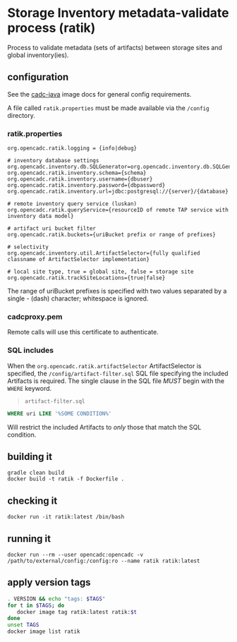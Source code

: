 # Storage Inventory metadata-validate process (ratik)

Process to validate metadata (sets of artifacts) between storage sites and global inventory(ies).

## configuration
See the [cadc-java](https://github.com/opencadc/docker-base/tree/master/cadc-java) image docs for general config requirements.

A file called `ratik.properties` must be made available via the `/config` directory.

### ratik.properties
```
org.opencadc.ratik.logging = {info|debug}

# inventory database settings
org.opencadc.inventory.db.SQLGenerator=org.opencadc.inventory.db.SQLGenerator
org.opencadc.ratik.inventory.schema={schema}
org.opencadc.ratik.inventory.username={dbuser}
org.opencadc.ratik.inventory.password={dbpassword}
org.opencadc.ratik.inventory.url=jdbc:postgresql://{server}/{database}

# remote inventory query service (luskan)
org.opencadc.ratik.queryService={resourceID of remote TAP service with inventory data model}

# artifact uri bucket filter
org.opencadc.ratik.buckets={uriBucket prefix or range of prefixes}

# selectivity
org.opencadc.inventory.util.ArtifactSelector={fully qualified classname of ArtifactSelector implementation}

# local site type, true = global site, false = storage site
org.opencadc.ratik.trackSiteLocations={true|false}
```
The range of uriBucket prefixes is specified with two values separated by a single - (dash) character; whitespace is ignored.

### cadcproxy.pem
Remote calls will use this certificate to authenticate.

### SQL includes
When the `org.opencadc.ratik.artifactSelector` ArtifactSelector is specified, the `/config/artifact-filter.sql` SQL file specifying the included Artifacts is required.
The single clause in the SQL file *MUST* begin with the `WHERE` keyword.

> `artifact-filter.sql`
```sql
WHERE uri LIKE '%SOME CONDITION%'
```

Will restrict the included Artifacts to _only_ those that match the SQL condition.


## building it
```
gradle clean build
docker build -t ratik -f Dockerfile .
```

## checking it
```
docker run -it ratik:latest /bin/bash
```

## running it
```
docker run --rm --user opencadc:opencadc -v /path/to/external/config:/config:ro --name ratik ratik:latest
```

## apply version tags
```bash
. VERSION && echo "tags: $TAGS" 
for t in $TAGS; do
   docker image tag ratik:latest ratik:$t
done
unset TAGS
docker image list ratik
```
